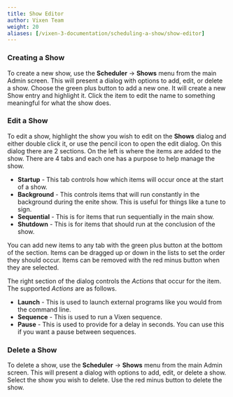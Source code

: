 ```yaml
---
title: Show Editor
author: Vixen Team
weight: 20
aliases: [/vixen-3-documentation/scheduling-a-show/show-editor]
---
```


### Creating a Show

To create a new show, use the **Scheduler** -> **Shows** menu from the main Admin screen. This will present a dialog with options to add, edit, or delete a show. Choose the green plus button to add a new one. It will create a new Show entry and highlight it. Click the item to edit the name to something meaningful for what the show does.

### Edit a Show

To edit a show, highlight the show you wish to edit on the **Shows** dialog and either double click it, or use the pencil icon to open the edit dialog. On this dialog there are 2 sections. On the left is where the items are added to the show. There are 4 tabs and each one has a purpose to help manage the show.

* **Startup** - This tab controls how which items will occur once at the start of a show.
* **Background** - This controls items that will run constantly in the background during the enite show. This is useful for things like a tune to sign.
* **Sequential** - This is for items that run sequentially in the main show.
* **Shutdown** - This is for items that should run at the conclusion of the show.

You can add new items to any tab with the green plus button at the bottom of the section. Items can be dragged up or down in the lists to set the order they should occur. Items can be removed with the red minus button when they are selected.

The right section of the dialog controls the *Actions* that occur for the item. The supported *Actions* are as follows.

* **Launch** - This is used to launch external programs like you would from the command line.
* **Sequence** - This is used to run a Vixen sequence.
* **Pause** - This is used to provide for a delay in seconds. You can use this if you want a pause between sequences.
  
### Delete a Show

To delete a show, use the **Scheduler** -> **Shows** menu from the main Admin screen. This will present a dialog with options to add, edit, or delete a show. Select the show you wish to delete. Use the red minus button to delete the show.
